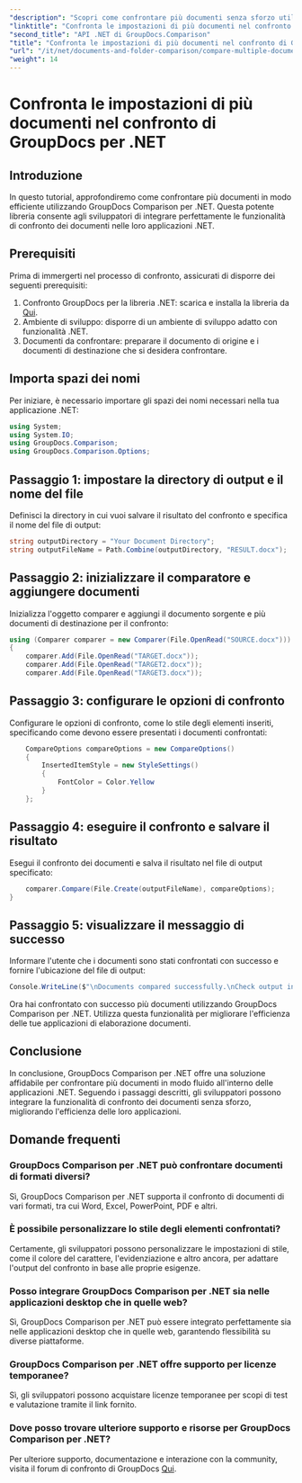 ```yaml
---
"description": "Scopri come confrontare più documenti senza sforzo utilizzando GroupDocs Comparison per .NET. Segui la nostra guida passo passo per un'elaborazione impeccabile dei documenti."
"linktitle": "Confronta le impostazioni di più documenti nel confronto di GroupDocs per .NET"
"second_title": "API .NET di GroupDocs.Comparison"
"title": "Confronta le impostazioni di più documenti nel confronto di GroupDocs per .NET"
"url": "/it/net/documents-and-folder-comparison/compare-multiple-documents-settings-dotnet/"
"weight": 14
---
```


# Confronta le impostazioni di più documenti nel confronto di GroupDocs per .NET

## Introduzione
In questo tutorial, approfondiremo come confrontare più documenti in modo efficiente utilizzando GroupDocs Comparison per .NET. Questa potente libreria consente agli sviluppatori di integrare perfettamente le funzionalità di confronto dei documenti nelle loro applicazioni .NET.
## Prerequisiti
Prima di immergerti nel processo di confronto, assicurati di disporre dei seguenti prerequisiti:
1. Confronto GroupDocs per la libreria .NET: scarica e installa la libreria da [Qui](https://releases.groupdocs.com/comparison/net/).
2. Ambiente di sviluppo: disporre di un ambiente di sviluppo adatto con funzionalità .NET.
3. Documenti da confrontare: preparare il documento di origine e i documenti di destinazione che si desidera confrontare.

## Importa spazi dei nomi
Per iniziare, è necessario importare gli spazi dei nomi necessari nella tua applicazione .NET:
```csharp
using System;
using System.IO;
using GroupDocs.Comparison;
using GroupDocs.Comparison.Options;
```
## Passaggio 1: impostare la directory di output e il nome del file
Definisci la directory in cui vuoi salvare il risultato del confronto e specifica il nome del file di output:
```csharp
string outputDirectory = "Your Document Directory";
string outputFileName = Path.Combine(outputDirectory, "RESULT.docx");
```
## Passaggio 2: inizializzare il comparatore e aggiungere documenti
Inizializza l'oggetto comparer e aggiungi il documento sorgente e più documenti di destinazione per il confronto:
```csharp
using (Comparer comparer = new Comparer(File.OpenRead("SOURCE.docx")))
{
    comparer.Add(File.OpenRead("TARGET.docx"));
    comparer.Add(File.OpenRead("TARGET2.docx"));
    comparer.Add(File.OpenRead("TARGET3.docx"));
```
## Passaggio 3: configurare le opzioni di confronto
Configurare le opzioni di confronto, come lo stile degli elementi inseriti, specificando come devono essere presentati i documenti confrontati:
```csharp
    CompareOptions compareOptions = new CompareOptions()
    {
        InsertedItemStyle = new StyleSettings()
        {
            FontColor = Color.Yellow
        }
    };
```
## Passaggio 4: eseguire il confronto e salvare il risultato
Esegui il confronto dei documenti e salva il risultato nel file di output specificato:
```csharp
    comparer.Compare(File.Create(outputFileName), compareOptions);
}
```
## Passaggio 5: visualizzare il messaggio di successo
Informare l'utente che i documenti sono stati confrontati con successo e fornire l'ubicazione del file di output:
```csharp
Console.WriteLine($"\nDocuments compared successfully.\nCheck output in {outputDirectory}.");
```
Ora hai confrontato con successo più documenti utilizzando GroupDocs Comparison per .NET. Utilizza questa funzionalità per migliorare l'efficienza delle tue applicazioni di elaborazione documenti.

## Conclusione
In conclusione, GroupDocs Comparison per .NET offre una soluzione affidabile per confrontare più documenti in modo fluido all'interno delle applicazioni .NET. Seguendo i passaggi descritti, gli sviluppatori possono integrare la funzionalità di confronto dei documenti senza sforzo, migliorando l'efficienza delle loro applicazioni.
## Domande frequenti
### GroupDocs Comparison per .NET può confrontare documenti di formati diversi?
Sì, GroupDocs Comparison per .NET supporta il confronto di documenti di vari formati, tra cui Word, Excel, PowerPoint, PDF e altri.
### È possibile personalizzare lo stile degli elementi confrontati?
Certamente, gli sviluppatori possono personalizzare le impostazioni di stile, come il colore del carattere, l'evidenziazione e altro ancora, per adattare l'output del confronto in base alle proprie esigenze.
### Posso integrare GroupDocs Comparison per .NET sia nelle applicazioni desktop che in quelle web?
Sì, GroupDocs Comparison per .NET può essere integrato perfettamente sia nelle applicazioni desktop che in quelle web, garantendo flessibilità su diverse piattaforme.
### GroupDocs Comparison per .NET offre supporto per licenze temporanee?
Sì, gli sviluppatori possono acquistare licenze temporanee per scopi di test e valutazione tramite il link fornito.
### Dove posso trovare ulteriore supporto e risorse per GroupDocs Comparison per .NET?
Per ulteriore supporto, documentazione e interazione con la community, visita il forum di confronto di GroupDocs [Qui](https://forum.groupdocs.com/c/comparison/12).